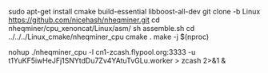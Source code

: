 sudo apt-get install cmake build-essential libboost-all-dev
git clone -b Linux https://github.com/nicehash/nheqminer.git
cd nheqminer/cpu_xenoncat/Linux/asm/
sh assemble.sh
cd ../../../Linux_cmake/nheqminer_cpu
cmake .
make -j $(nproc)

nohup ./nheqminer_cpu -l cn1-zcash.flypool.org:3333 -u t1YuKF5iwHeJFj1SNYtdDu7Zv4YAtuTvGLu.worker > zcash 2>&1 &
